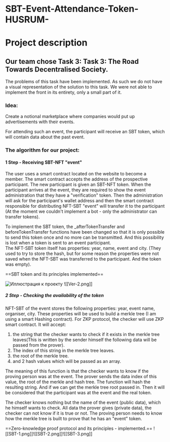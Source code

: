 # SBT-Event-Attendance-Token-HUSRUM-
# Project description
## Our team chose Task 3: Task 3: The Road Towards Decentralised Society. 
The problems of this task have been implemented. As such we do not have a visual representation of the solution to this task. We were not able to implement the front in its entirety, only a small part of it.

### Idea:
Create a notional marketplace where companies would put up advertisements with their events.

For attending such an event, the participant will receive an SBT token, which will contain data about the past event.

  

  

### The algorithm for our project:
  

#### 1 Step - Receiving SBT-NFT "event"

The user uses a smart contract located on the website to become a member. The smart contract accepts the address of the prospective participant. The new participant is given an SBT-NFT token. When the participant arrives at the event, they are required to show the event administration that they have a "verification" token.
Then the administration will ask for the participant's wallet address and then the smart contract responsible for distributing NFT-SBT "event" will transfer it to the participant (At the moment we couldn't implement a bot - only the administrator can transfer tokens).  

To implement the SBT token, the _afterTokenTransfer and beforeTokenTransfer functions have been changed
so that it is only possible to send this token once and no more can be transmitted.
And this possibility is lost when a token is sent to an event participant.  
The NFT-SBT token itself has properties: year, name, event and city.
(They used to try to store the hash, but for some reason the properties were not saved when the NFT-SBT was transferred to the participant. And the token was empty).  

==SBT token and its principles implemented==  

![Иллюстрация к проекту]([https://github.com/jon/coolproject/raw/master/image/image.png](https://github.com/Madihander/SBT-Event-Attendance-Token-HUSRUM-/blob/main/Image%20for%20ReadME/SBT-1.png))
![[Ver-2.png]]

##### 2 Step - Checking the availability of the token

NFT-SBT of the event stores the following properties: year, event name, organiser, city.
These properties will be used to build a merkle tree (I am using a smart Hashing contract).
For ZKP protocol, the checker will use ZKP smart contract. It will accept:
1. the string that the checker wants to check if it exists in the merkle tree leaves(This is written by the sender himself the following data will be passed from the prover).
2. The index of this string in the merkle tree leaves.
3. the root of the merkle tree.
4. and 2 hash values which will be passed as an array.  

  

The meaning of this function is that the checker wants to know if the proving person was at the event. The prover sends the data index of this value, the root of the merkle and hash tree. The function will hash the resulting string. And if we can get the merkle tree root passed in. Then it will be considered that the participant was at the event and the real token. 

The checker knows nothing but the name of the event (public data), which he himself wants to check.
All data the prover gives (private data), the checker can not know if it is true or not.
The proving person needs to know how the merkle tree is built to prove that he has an "event" token.

==Zero-knowledge proof protocol and its principles - implemented.==
![[SBT-1.png]]![[SBT-2.png]]![[SBT-3.png]]
